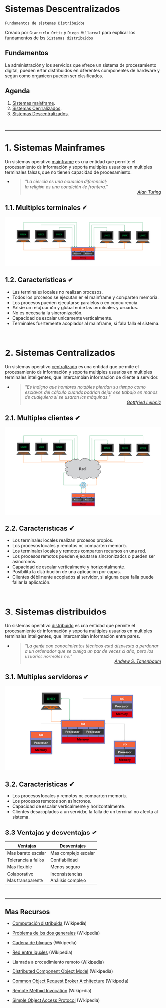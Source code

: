# Sistemas Descentralizados
<p><code>Fundamentos de sistemas Distribuidos</code></p>
<p>Creado por <code>Giancarlo Ortiz</code> y <code>Diego Villareal</code> para explicar los fundamentos de los <code>Sistemas distribuidos</code></p>

## Fundamentos
La administración y los servicios que ofrece un sistema de procesamiento digital, pueden estar distribuidos en diferentes componentes de hardware y según como organicen pueden ser clasificados.

## Agenda

1. [Sistemas mainframe](#1-sistemas-mainframes).
1. [Sistemas Centralizados](#2-sistemas-centralizados).
1. [Sistemas Descentralizados](#3-sistemas-distribuidos).

<br>


---
# 1. Sistemas Mainframes
Un sistemas operativo [mainframe][1] es una entidad que permite el procesamiento de información y soporta multiples usuarios en multiples terminales falsas, que no tienen capacidad de procesamiento.

* ><i>"La ciencia es una ecuación diferencial;<br>
la religión es una condición de frontera."</i><br>
<cite style="display:block; text-align: right">[Alan Turing](https://es.wikipedia.org/wiki/Alan_Turing)</cite>

[1]:https://es.wikipedia.org/wiki/Unidad_central

## 1.1. Multiples terminales ✔

![Imagen de sistemas distribuidos](../img/os-multi-station.svg "Sistemas mainframe")

## 1.2. Características ✔
* Las terminales locales no realizan procesos.
* Todos los procesos se ejecutan en el mainframe y comparten memoria.
* Los procesos pueden ejecutarse paralelos o en concurrencia.
* Existe un reloj común y global entre las terminales y usuarios.
* No es necesaria la sincronización.
* Capacidad de escalar unicamente verticalmente.
* Terminales fuertemente acoplados al mainframe, si falla falla el sistema.

<br>

# 2. Sistemas Centralizados
Un sistemas operativo [centralizado][2] es una entidad que permite el procesamiento de información y soporta multiples usuarios en multiples terminales inteligentes, que intercambian información de cliente a servidor.

* ><i>"Es indigno que hombres notables pierdan su tiempo como esclavos del cálculo cuando podrían dejar ese trabajo en manos de cualquiera si se usaran las máquinas."</i><br>
<cite style="display:block; text-align: right">[Gottfried Leibniz](https://es.wikipedia.org/wiki/Gottfried_Leibniz)</cite>

[2]:https://es.wikipedia.org/wiki/Computaci%C3%B3n_centralizada

## 2.1. Multiples clientes ✔

![Imagen de sistemas centralizados](../img/os-centralized%20.svg "Sistemas centralizados")

## 2.2. Características ✔
* Los terminales locales realizan procesos propios.
* Los procesos locales y remotos no comparten memoria.
* Los terminales locales y remotos comparten recursos en una red.
* Los procesos remotos pueden ejecutarse sincronizados o pueden ser asíncronos.
* Capacidad de escalar verticalmente y horizontalmente.
* Posibilita la distribución de una aplicación por capas.
* Clientes débilmente acoplados al servidor, si alguna capa falla puede fallar la aplicación.

<br>

# 3. Sistemas distribuidos
Un sistemas operativo [distribuido][3] es una entidad que permite el procesamiento de información y soporta multiples usuarios en multiples terminales inteligentes, que intercambian información entre pares.

* ><i>"La gente con conocimientos técnicos está dispuesta a perdonar a un ordenador que se cuelga un par de veces al año, pero los usuarios normales no."</i><br><cite style="display:block; text-align: right">
[Andrew S. Tanenbaum](https://es.wikipedia.org/wiki/Andrew_S._Tanenbaum)</cite>

[3]:https://en.wikipedia.org/wiki/Distributed_operating_system

## 3.1. Multiples servidores ✔

![Imagen de sistemas distribuidos](../img/os-distributed.svg "Sistemas Distribuidos")

## 3.2. Características ✔
* Los procesos locales y remotos no comparten memoria.
* Los procesos remotos son asíncronos.
* Capacidad de escalar verticalmente y horizontalmente.
* Clientes desacoplados a un servidor, la falla de un terminal no afecta al sistema.

## 3.3 Ventajas y desventajas ✔

| Ventajas | Desventajas |
|--|--|
| Mas barato escalar | Mas complejo escalar |
| Tolerancia a fallos | Confiabilidad |
| Mas flexible | Menos seguro |
| Colaborativo | Inconsistencias |
| Mas transparente | Análisis complejo  | 

<br>

---
## Mas Recursos
- [Computación distribuida](https://es.wikipedia.org/wiki/Computaci%C3%B3n_distribuida) (Wikipedia)
- [Problema de los dos generales](https://es.wikipedia.org/wiki/Problema_de_los_dos_generales) (Wikipedia)


- [Cadena de bloques](https://es.wikipedia.org/wiki/Cadena_de_bloques) (Wikipedia)
- [Red entre iguales](https://es.wikipedia.org/wiki/Peer-to-peer) (Wikipedia)


- [Llamada a procedimiento remoto](https://es.wikipedia.org/wiki/Llamada_a_procedimiento_remotos) (Wikipedia)


- [Distributed Component Object Model](https://es.wikipedia.org/wiki/Modelo_de_Objetos_de_Componentes_Distribuidos) (Wikipedia)
- [Common Object Request Broker Architecture](https://es.wikipedia.org/wiki/CORBA) (Wikipedia)
- [Remote Method Invocation](https://es.wikipedia.org/wiki/Java_Remote_Method_Invocation) (Wikipedia)
- [Simple Object Access Protocol](https://es.wikipedia.org/wiki/Simple_Object_Access_Protocol) (Wikipedia)
